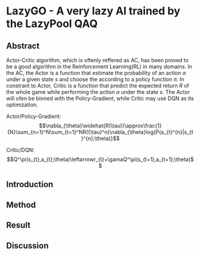 
# LazyGO - A very lazy AI trained by the LazyPool QAQ

## Abstract
Actor-Critic algorithm, which is oftenly reffered as AC, has been proved to be a good algorithm in the Reinforcement Learning(RL) in many domains. In the AC, the Actor is a function that estimate the probability of an action $a$ under a given state $s$ and choose the according to a policy function $\pi$. In constrant to Actor, Critic is a function that predict the expected return $R$ of the whole game while performing the action $a$ under the state $s$. The Actor will ofen be binned with the Policy-Gradient, while Critic may use DQN as its optimization.

Actor/Policy-Gradient:
$$\nabla_{\theta}\widehat{R(\tau)}\approx\frac{1}{N}\sum_{n=1}^N\sum_{t=1}^NR({\tau}^n)\nabla_{\theta}log{P(a_{t}^{n}|s_{t}^{n};\theta)}$$

Critic/DQN:
$$Q^\pi(s_{t},a_{t};\theta)\leftarrowr_{t}+\gamaQ^\pi(s_{t+1},a_{t+1};\theta)$$

## Introduction

## Method

## Result

## Discussion
